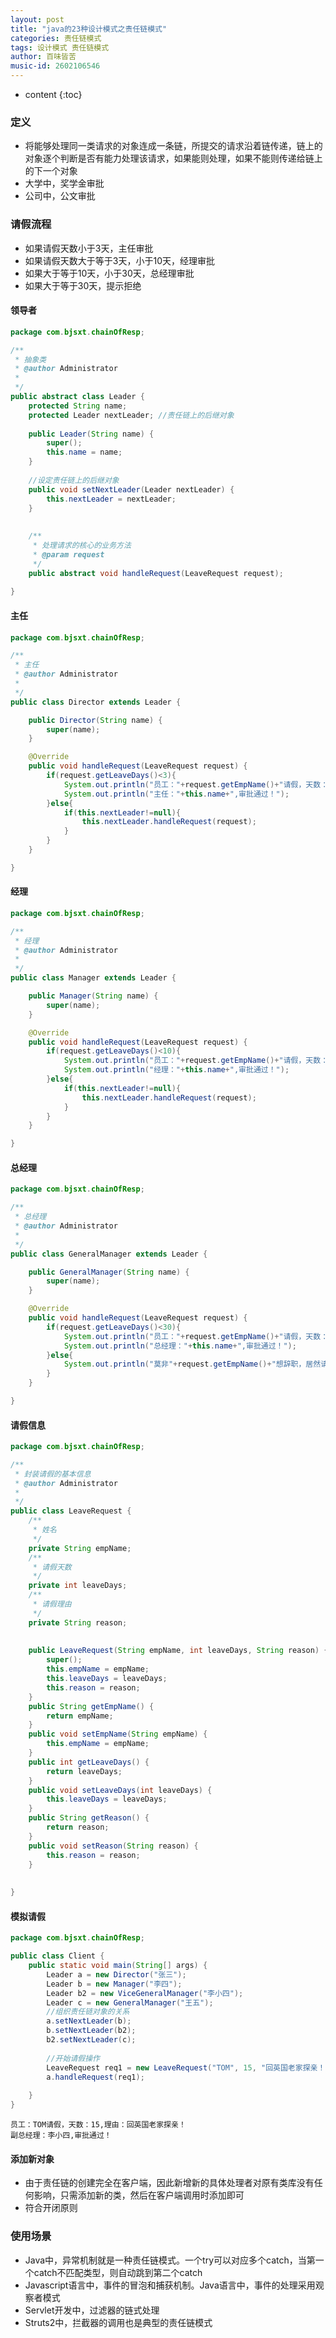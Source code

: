 ```yaml
---
layout: post
title: "java的23种设计模式之责任链模式"
categories: 责任链模式
tags: 设计模式 责任链模式
author: 百味皆苦
music-id: 2602106546
---
```


* content
{:toc}
### 定义

- 将能够处理同一类请求的对象连成一条链，所提交的请求沿着链传递，链上的对象逐个判断是否有能力处理该请求，如果能则处理，如果不能则传递给链上的下一个对象
- 大学中，奖学金审批
- 公司中，公文审批



### 请假流程

- 如果请假天数小于3天，主任审批
- 如果请假天数大于等于3天，小于10天，经理审批
- 如果大于等于10天，小于30天，总经理审批
- 如果大于等于30天，提示拒绝



#### 领导者

```java
package com.bjsxt.chainOfResp;

/**
 * 抽象类
 * @author Administrator
 *
 */
public abstract class Leader {
	protected String name;
	protected Leader nextLeader; //责任链上的后继对象
	
	public Leader(String name) {
		super();
		this.name = name;
	}
	
	//设定责任链上的后继对象
	public void setNextLeader(Leader nextLeader) {
		this.nextLeader = nextLeader;
	}
	
	
	/**
	 * 处理请求的核心的业务方法
	 * @param request
	 */
	public abstract void handleRequest(LeaveRequest request);
	
}

```



#### 主任

```java
package com.bjsxt.chainOfResp;

/**
 * 主任
 * @author Administrator
 *
 */
public class Director extends Leader {

	public Director(String name) {
		super(name);
	}

	@Override
	public void handleRequest(LeaveRequest request) {
		if(request.getLeaveDays()<3){
			System.out.println("员工："+request.getEmpName()+"请假，天数："+request.getLeaveDays()+",理由："+request.getReason());
			System.out.println("主任："+this.name+",审批通过！");
		}else{
			if(this.nextLeader!=null){
				this.nextLeader.handleRequest(request);
			}
		}
	}

}

```



#### 经理

```java
package com.bjsxt.chainOfResp;

/**
 * 经理
 * @author Administrator
 *
 */
public class Manager extends Leader {

	public Manager(String name) {
		super(name);
	}

	@Override
	public void handleRequest(LeaveRequest request) {
		if(request.getLeaveDays()<10){
			System.out.println("员工："+request.getEmpName()+"请假，天数："+request.getLeaveDays()+",理由："+request.getReason());
			System.out.println("经理："+this.name+",审批通过！");
		}else{
			if(this.nextLeader!=null){
				this.nextLeader.handleRequest(request);
			}
		}
	}

}

```



#### 总经理

```java
package com.bjsxt.chainOfResp;

/**
 * 总经理
 * @author Administrator
 *
 */
public class GeneralManager extends Leader {

	public GeneralManager(String name) {
		super(name);
	}

	@Override
	public void handleRequest(LeaveRequest request) {
		if(request.getLeaveDays()<30){
			System.out.println("员工："+request.getEmpName()+"请假，天数："+request.getLeaveDays()+",理由："+request.getReason());
			System.out.println("总经理："+this.name+",审批通过！");
		}else{
			System.out.println("莫非"+request.getEmpName()+"想辞职，居然请假"+request.getLeaveDays()+"天！");
		}
	}

}

```



#### 请假信息

```java
package com.bjsxt.chainOfResp;

/**
 * 封装请假的基本信息
 * @author Administrator
 *
 */
public class LeaveRequest {
	/**
	 * 姓名
	 */
	private String empName;
	/**
	 * 请假天数
	 */
	private int leaveDays;
	/**
	 * 请假理由
	 */
	private String reason;
	
	
	public LeaveRequest(String empName, int leaveDays, String reason) {
		super();
		this.empName = empName;
		this.leaveDays = leaveDays;
		this.reason = reason;
	}
	public String getEmpName() {
		return empName;
	}
	public void setEmpName(String empName) {
		this.empName = empName;
	}
	public int getLeaveDays() {
		return leaveDays;
	}
	public void setLeaveDays(int leaveDays) {
		this.leaveDays = leaveDays;
	}
	public String getReason() {
		return reason;
	}
	public void setReason(String reason) {
		this.reason = reason;
	} 
	
	
}

```



#### 模拟请假

```java
package com.bjsxt.chainOfResp;

public class Client {
	public static void main(String[] args) {
		Leader a = new Director("张三");
		Leader b = new Manager("李四");
		Leader b2 = new ViceGeneralManager("李小四");
		Leader c = new GeneralManager("王五");
		//组织责任链对象的关系
		a.setNextLeader(b);
		b.setNextLeader(b2);
		b2.setNextLeader(c);
		
		//开始请假操作
		LeaveRequest req1 = new LeaveRequest("TOM", 15, "回英国老家探亲！");
		a.handleRequest(req1);
		
	}
}

```

```
员工：TOM请假，天数：15,理由：回英国老家探亲！
副总经理：李小四,审批通过！
```



#### 添加新对象

- 由于责任链的创建完全在客户端，因此新增新的具体处理者对原有类库没有任何影响，只需添加新的类，然后在客户端调用时添加即可
- 符合开闭原则



### 使用场景

- Java中，异常机制就是一种责任链模式。一个try可以对应多个catch，当第一个catch不匹配类型，则自动跳到第二个catch
- Javascript语言中，事件的冒泡和捕获机制。Java语言中，事件的处理采用观察者模式
- Servlet开发中，过滤器的链式处理
- Struts2中，拦截器的调用也是典型的责任链模式